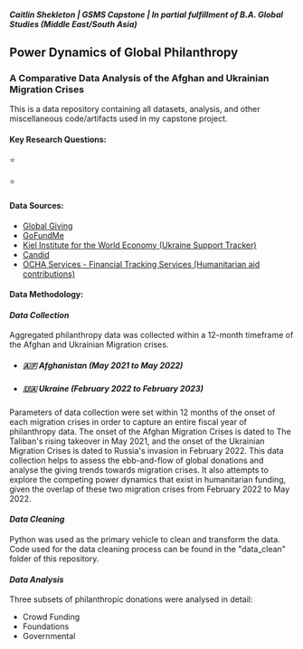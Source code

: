 #### *Caitlin Shekleton | GSMS Capstone | In partial fulfillment of B.A. Global Studies (Middle East/South Asia)*

## **Power Dynamics of Global Philanthropy**
### **A Comparative Data Analysis of the Afghan and Ukrainian Migration Crises**

This is a data repository containing all datasets, analysis, and other miscellaneous code/artifacts used in my capstone project.

#### Key Research Questions: 
:star: 

:star:

#### Data Sources: 
- [Global Giving](https://www.globalgiving.org/)
- [GoFundMe](https://www.gofundme.com/)
- [Kiel Institute for the World Economy (Ukraine Support Tracker)](https://www.ifw-kiel.de/topics/war-against-ukraine/ukraine-support-tracker/)
- [Candid](https://candid.org/)
- [OCHA Services - Financial Tracking Services (Humanitarian aid contributions)](https://fts.unocha.org/)

#### Data Methodology: 
#### *Data Collection*
Aggregated philanthropy data was collected within a 12-month timeframe of the Afghan and Ukrainian Migration crises.
- ##### 🇦🇫 Afghanistan (May 2021 to May 2022)
- ##### 🇺🇦 Ukraine (February 2022 to February 2023)


Parameters of data collection were set within 12 months of the onset of each migration crises in order to capture an entire fiscal year of philanthropy data. The onset of the Afghan Migration Crises is dated to The Taliban's rising takeover in May 2021, and the onset of the Ukrainian Migration Crises is dated to Russia's invasion in February 2022. This data collection helps to assess the ebb-and-flow of global donations and analyse the giving trends towards migration crises. It also attempts to explore the competing power dynamics that exist in humanitarian funding, given the overlap of these two migration crises from February 2022 to May 2022. 


#### *Data Cleaning*
Python was used as the primary vehicle to clean and transform the data. Code used for the data cleaning process can be found in the "data_clean" folder of this repository. 

#### *Data Analysis*
Three subsets of philanthropic donations were analysed in detail: 
- Crowd Funding
- Foundations
- Governmental


